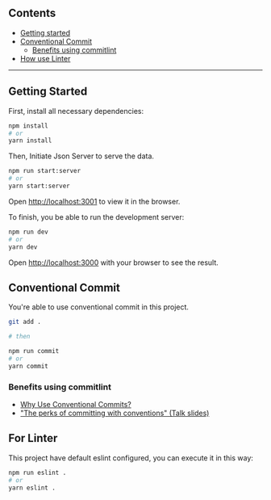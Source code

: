 ## Contents

- [Getting started](#getting-started)
- [Conventional Commit](#conventional-commit)
  - [Benefits using commitlint](#benefits-using-commitlint)
- [How use Linter](#for-linter)

---

## Getting Started

First, install all necessary dependencies:

```bash
npm install
# or
yarn install
```

Then, Initiate Json Server to serve the data.

```bash
npm run start:server
# or
yarn start:server
```

Open [http://localhost:3001](http://localhost:3001) to view it in the browser.

To finish, you be able to run the development server:

```bash
npm run dev
# or
yarn dev
```

Open [http://localhost:3000](http://localhost:3000) with your browser to see the result.

## Conventional Commit

You're able to use conventional commit in this project.

```bash
git add .

# then

npm run commit
# or
yarn commit
```

### Benefits using commitlint

- [Why Use Conventional Commits?](https://www.conventionalcommits.org/en/v1.0.0-beta.2/#why-use-conventional-commits)
- ["The perks of committing with conventions" (Talk slides)](https://slides.com/marionebl/the-perks-of-committing-with-conventions#/)

## For Linter

This project have default eslint configured, you can execute it in this way:

```bash
npm run eslint .
# or
yarn eslint .
```
